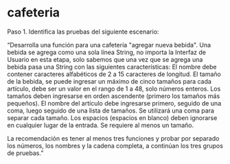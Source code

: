 # cafeteria
Paso 1. Identifica las pruebas del siguiente escenario:

“Desarrolla una función para una cafetería "agregar nueva bebida". Una bebida se agrega como una sola línea String, no importa la Interfaz de Usuario en esta etapa, solo sabemos que una vez que se agrega una bebida pasa una String con las siguientes características: El nombre debe contener caracteres alfabéticos de 2 a 15 caracteres de longitud. El tamaño de la bebida, se puede ingresar un máximo de cinco tamaños para cada artículo, debe ser un valor en el rango de 1 a 48, solo números enteros. Los tamaños deben ingresarse en orden ascendente (primero los tamaños más pequeños). El nombre del artículo debe ingresarse primero, seguido de una coma, luego seguido de una lista de tamaños. Se utilizará una coma para separar cada tamaño. Los espacios (espacios en blanco) deben ignorarse en cualquier lugar de la entrada. Se requiere al menos un tamaño.

La recomendación es tener al menos tres funciones y probar por separado los números, los nombres y la cadena completa, a continúan los tres grupos de pruebas.”
